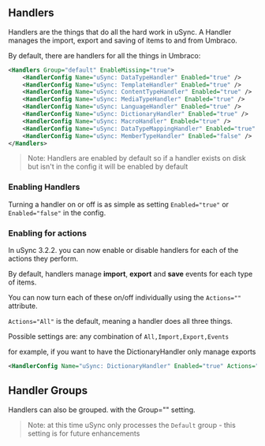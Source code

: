 ## Handlers

Handlers are the things that do all the hard work in uSync. A Handler manages the import,
export and saving of items to and from Umbraco. 

By default, there are handlers for all the things in Umbraco:

```xml
<Handlers Group="default" EnableMissing="true">
    <HandlerConfig Name="uSync: DataTypeHandler" Enabled="true" />
    <HandlerConfig Name="uSync: TemplateHandler" Enabled="true" />
    <HandlerConfig Name="uSync: ContentTypeHandler" Enabled="true" />
    <HandlerConfig Name="uSync: MediaTypeHandler" Enabled="true" />
    <HandlerConfig Name="uSync: LanguageHandler" Enabled="true" />
    <HandlerConfig Name="uSync: DictionaryHandler" Enabled="true" />
    <HandlerConfig Name="uSync: MacroHandler" Enabled="true" />
    <HandlerConfig Name="uSync: DataTypeMappingHandler" Enabled="true" />
    <HandlerConfig Name="uSync: MemberTypeHandler" Enabled="false" />
</Handlers>
```

> Note: Handlers are enabled by default so if a handler
exists on disk but isn't in the config it will be enabled by default

### Enabling Handlers
Turning a handler on or off is as simple as setting ```Enabled="true"``` or ```Enabled="false"``` in the config.

### Enabling for actions
In uSync 3.2.2. you can now enable or disable handlers for each of the actions they
perform.

By default, handlers manage **import**, **export** and **save** events for each type of items.

You can now turn each of these on/off individually using the ```Actions=""``` attribute.

```Actions="All"``` is the default, meaning a handler does all three things.

Possible settings are: any combination of ```All,Import,Export,Events``` 

for example, if you want to have the DictionaryHandler only manage exports

```xml
<HandlerConfig Name="uSync: DictionaryHandler" Enabled="true" Actions="Export"/>
```

## Handler Groups
Handlers can also be grouped. with the Group="" setting. 

> Note: at this time uSync only processes the ```Default``` group - this setting is for future enhancements
